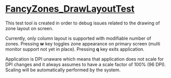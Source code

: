 # [FancyZones_DrawLayoutTest](/tools/FancyZones_DrawLayoutTest/)

This test tool is created in order to debug issues related to the drawing of zone layout on screen.

Currently, only column layout is supported with modifiable number of zones. Pressing **w** key toggles zone appearance on primary screen (multi monitor support not yet in place). Pressing **q** key exits application.

Application is DPI unaware which means that application does not scale for DPI changes and it always assumes to have a scale factor of 100% (96 DPI). Scaling will be automatically performed by the system.
